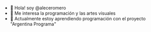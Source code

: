 - 👋 Hola! soy @aleceromero
- 👀 Me interesa la programación y las artes visuales
- 🌱 Actualmente estoy aprendiendo programación con el proyecto "Argentina Programa"


<!---
aleceromero/aleceromero is a ✨ special ✨ repository because its `README.md` (this file) appears on your GitHub profile.
You can click the Preview link to take a look at your changes.
--->
